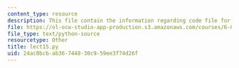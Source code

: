 ```yaml
---
content_type: resource
description: This file contain the information regarding code file for lecture 15.
file: https://ol-ocw-studio-app-production.s3.amazonaws.com/courses/6-0002-introduction-to-computational-thinking-and-data-science-fall-2016/24ac0bcbab36744830c959ee3f74d26f_lect15.py
file_type: text/python-source
resourcetype: Other
title: lect15.py
uid: 24ac0bcb-ab36-7448-30c9-59ee3f74d26f
---
```

